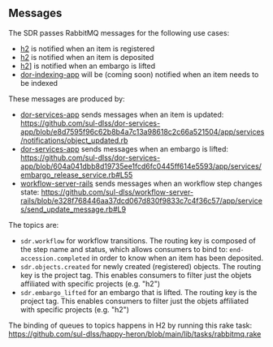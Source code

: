 ## Messages

The SDR passes RabbitMQ messages for the following use cases:

* [h2](index#h2) is notified when an item is registered
* [h2](index#h2) is notified when an item is deposited
* [h2](index#h2)] is notified when an embargo is lifted
* [dor-indexing-app](index#dor-indexing-app) will be (coming soon) notified when an item needs to be indexed

These messages are produced by:

* [dor-services-app](index#dor-services-app)  sends messages when an item is updated: https://github.com/sul-dlss/dor-services-app/blob/e8d7595f96c62b8b4a7c13a98618c2c66a521504/app/services/notifications/object_updated.rb
* [dor-services-app](index#dor-services-app) sends messages when an embargo is lifted: https://github.com/sul-dlss/dor-services-app/blob/604a041dbb8d19735ee1fcd6fc0445ff614e5593/app/services/embargo_release_service.rb#L55
* [workflow-server-rails](index#workflow-server-rails) sends messages when an workflow step changes state: https://github.com/sul-dlss/workflow-server-rails/blob/e328f768446aa37dcd067d830f9833c7c4f36c57/app/services/send_update_message.rb#L9

The topics are:

* `sdr.workflow` for workflow transitions.  The routing key is composed of the step name and status, which allows consumers to bind to: `end-accession.completed` in order to know when an item has been deposited.
* `sdr.objects.created` for newly created (registered) objects. The routing key is the project tag.  This enables consumers to filter just the objets affiliated with specific projects (e.g. "h2")
* `sdr.embargo_lifted` for an embargo that is lifted. The routing key is the project tag.  This enables consumers to filter just the objets affiliated with specific projects (e.g. "h2")
    
The binding of queues to topics happens in H2 by running this rake task:
https://github.com/sul-dlss/happy-heron/blob/main/lib/tasks/rabbitmq.rake
